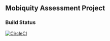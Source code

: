 ## Mobiquity Assessment Project

### Build Status
[![CircleCI](https://dl.circleci.com/status-badge/img/gh/smtyashe/mobiquity/tree/master.svg?style=svg)](https://dl.circleci.com/status-badge/redirect/gh/smtyashe/mobiquity/tree/master)